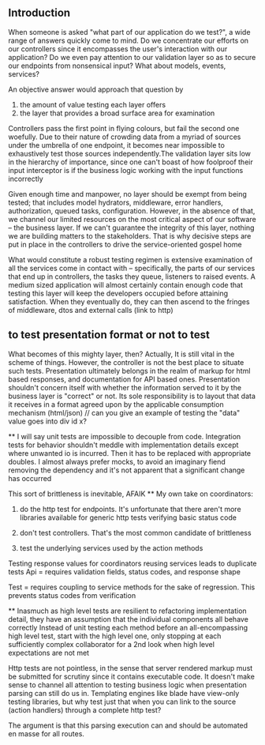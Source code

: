 ## Introduction
When someone is asked "what part of our application do we test?", a wide range of answers quickly come to mind. Do we concentrate our efforts on our controllers since it encompasses the user's interaction with our application? Do we even pay attention to our validation layer so as to secure our endpoints from nonsensical input? What about models, events, services?

An objective answer would approach that question by
1) the amount of value testing each layer offers
2) the layer that provides a broad surface area for examination

Controllers pass the first point in flying colours, but fail the second one woefully. Due to their nature of crowding data from a myriad of sources under the umbrella of one endpoint, it becomes near impossible to exhaustively test those sources independently.The validation layer sits low in the hierarchy of importance, since one can't boast of how foolproof their input interceptor is if the business logic working with the input functions incorrectly

Given enough time and manpower, no layer should be exempt from being tested; that includes model hydrators, middleware, error handlers, authorization, queued tasks, configuration. However, in the absence of that, we channel our limited resources on the most critical aspect of our software – the business layer. If we can't guarantee the integrity of this layer, nothing we are building matters to the stakeholders. That is why decisive steps are put in place in the controllers to drive the service-oriented gospel home

What would constitute a robust testing regimen is extensive examination of all the services come in contact with – specifically, the parts of our services that end up in controllers, the tasks they queue, listeners to raised events. A medium sized application will almost certainly contain enough code that testing this layer will keep the developers occupied before attaining satisfaction. When they eventually do, they can then ascend to the fringes of middleware, dtos and external calls (link to http)

## to test presentation format or not to test
What becomes of this mighty layer, then? Actually, It is still vital in the scheme of things. However, the controller is not the best place to situate such tests. Presentation ultimately belongs in the realm of markup for html based responses, and documentation for API based ones. Presentation shouldn't concern itself with whether the information served to it by the business layer is "correct" or not. Its sole responsibility is to layout that data it receives in a format agreed upon by the applicable consumption mechanism (html/json)
// can you give an example of testing the "data" value goes into div id x?

**
I will say unit tests are impossible to decouple from code. Integration tests for behavior shouldn't meddle with implementation details except where unwanted io is incurred. Then it has to be replaced with appropriate doubles. I almost always prefer mocks, to avoid an imaginary fiend removing the dependency and it's not apparent that a significant change has occurred

This sort of brittleness is inevitable, AFAIK
**
My own take on coordinators:

1) do the http test for endpoints. It's unfortunate that there aren't more 
libraries available for generic http tests verifying basic status code

2) don't test controllers. That's the most common candidate of brittleness

3) test the underlying services used by the action methods

Testing response values for coordinators reusing services leads to duplicate tests
Api = requires validation fields, status codes, and response shape

Test = requires coupling to service methods for the sake of regression. 
This prevents status codes from verification

**
Inasmuch as high level tests are resilient to refactoring implementation detail, they have an assumption that the individual components all behave correctly
Instead of unit testing each method before an all-encompassing high level test, start with the high level one, only stopping at each sufficiently complex collaborator for a 2nd look when high level expectations are not met

Http tests are not pointless, in the sense that server rendered markup must be submitted for scrutiny since it contains executable code. It doesn't make sense to channel all attention to testing business logic when presentation parsing can still do us in. Templating engines like blade have view-only testing libraries, but why test just that when you can link to the source (action handlers) through a complete http test? 

The argument is that this parsing execution can and should be automated en 
masse for all routes. 